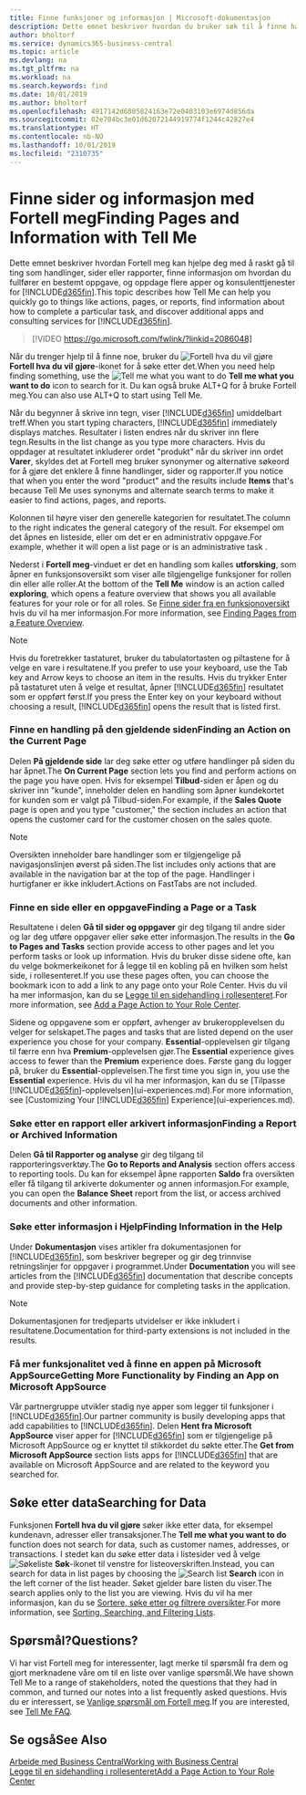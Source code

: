 ```yaml
---
title: Finne funksjoner og informasjon | Microsoft-dokumentasjon
description: Dette emnet beskriver hvordan du bruker søk til å finne handlinger, sider, rapporter, dokumentasjon og data, i tillegg til andre programmer og konsulenttjenester.
author: bholtorf
ms.service: dynamics365-business-central
ms.topic: article
ms.devlang: na
ms.tgt_pltfrm: na
ms.workload: na
ms.search.keywords: find
ms.date: 10/01/2019
ms.author: bholtorf
ms.openlocfilehash: 4917142d6805824163e72e0403103e6974d856da
ms.sourcegitcommit: 02e704bc3e01d62072144919774f1244c42827e4
ms.translationtype: HT
ms.contentlocale: nb-NO
ms.lasthandoff: 10/01/2019
ms.locfileid: "2310735"
---
```

# <a name="finding-pages-and-information-with-tell-me"></a><span data-ttu-id="aff11-103">Finne sider og informasjon med Fortell meg</span><span class="sxs-lookup"><span data-stu-id="aff11-103">Finding Pages and Information with Tell Me</span></span>  
<span data-ttu-id="aff11-104">Dette emnet beskriver hvordan Fortell meg kan hjelpe deg med å raskt gå til ting som handlinger, sider eller rapporter, finne informasjon om hvordan du fullfører en bestemt oppgave, og oppdage flere apper og konsulenttjenester for [!INCLUDE[d365fin](includes/d365fin_md.md)].</span><span class="sxs-lookup"><span data-stu-id="aff11-104">This topic describes how Tell Me can help you quickly go to things like actions, pages, or reports, find information about how to complete a particular task, and discover additional apps and consulting services for [!INCLUDE[d365fin](includes/d365fin_md.md)].</span></span>  


> [!VIDEO https://go.microsoft.com/fwlink/?linkid=2086048]

<span data-ttu-id="aff11-105">Når du trenger hjelp til å finne noe, bruker du ![Fortell hva du vil gjøre](media/ui-search/search.png "Søk etter side eller rapport") **Fortell hva du vil gjøre**-ikonet for å søke etter det.</span><span class="sxs-lookup"><span data-stu-id="aff11-105">When you need help finding something, use the ![Tell me what you want to do](media/ui-search/search.png "Search for Page or Report") **Tell me what you want to do** icon to search for it.</span></span> <span data-ttu-id="aff11-106">Du kan også bruke ALT+Q for å bruke Fortell meg.</span><span class="sxs-lookup"><span data-stu-id="aff11-106">You can also use ALT+Q to start using Tell Me.</span></span>

<span data-ttu-id="aff11-107">Når du begynner å skrive inn tegn, viser [!INCLUDE[d365fin](includes/d365fin_md.md)] umiddelbart treff.</span><span class="sxs-lookup"><span data-stu-id="aff11-107">When you start typing characters, [!INCLUDE[d365fin](includes/d365fin_md.md)] immediately displays matches.</span></span> <span data-ttu-id="aff11-108">Resultater i listen endres når du skriver inn flere tegn.</span><span class="sxs-lookup"><span data-stu-id="aff11-108">Results in the list change as you type more characters.</span></span> <span data-ttu-id="aff11-109">Hvis du oppdager at resultatet inkluderer ordet "produkt" når du skriver inn ordet **Varer**, skyldes det at Fortell meg bruker synonymer og alternative søkeord for å gjøre det enklere å finne handlinger, sider og rapporter.</span><span class="sxs-lookup"><span data-stu-id="aff11-109">If you notice that when you enter the word "product" and the results include **Items** that's because Tell Me uses synonyms and alternate search terms to make it easier to find actions, pages, and reports.</span></span>

<span data-ttu-id="aff11-110">Kolonnen til høyre viser den generelle kategorien for resultatet.</span><span class="sxs-lookup"><span data-stu-id="aff11-110">The column to the right indicates the general category of the result.</span></span> <span data-ttu-id="aff11-111">For eksempel om det åpnes en listeside, eller om det er en administrativ oppgave.</span><span class="sxs-lookup"><span data-stu-id="aff11-111">For example, whether it will open a list page or is an administrative task .</span></span>  

<span data-ttu-id="aff11-112">Nederst i **Fortell meg**-vinduet er det en handling som kalles **utforsking**, som åpner en funksjonsoversikt som viser alle tilgjengelige funksjoner for rollen din eller alle roller.</span><span class="sxs-lookup"><span data-stu-id="aff11-112">At the bottom of the **Tell Me** window is an action called **exploring**, which opens a feature overview that shows you all available features for your role or for all roles.</span></span> <span data-ttu-id="aff11-113">Se [Finne sider fra en funksjonoversikt](ui-role-explorer.md) hvis du vil ha mer informasjon.</span><span class="sxs-lookup"><span data-stu-id="aff11-113">For more information, see [Finding Pages from a Feature Overview](ui-role-explorer.md).</span></span>

> [!NOTE]  
>   <span data-ttu-id="aff11-114">Hvis du foretrekker tastaturet, bruker du tabulatortasten og piltastene for å velge en vare i resultatene.</span><span class="sxs-lookup"><span data-stu-id="aff11-114">If you prefer to use your keyboard, use the Tab key and Arrow keys to choose an item in the results.</span></span> <span data-ttu-id="aff11-115">Hvis du trykker Enter på tastaturet uten å velge et resultat, åpner [!INCLUDE[d365fin](includes/d365fin_md.md)] resultatet som er oppført først.</span><span class="sxs-lookup"><span data-stu-id="aff11-115">If you press the Enter key on your keyboard without choosing a result, [!INCLUDE[d365fin](includes/d365fin_md.md)] opens the result that is listed first.</span></span>

### <a name="finding-an-action-on-the-current-page"></a><span data-ttu-id="aff11-116">Finne en handling på den gjeldende siden</span><span class="sxs-lookup"><span data-stu-id="aff11-116">Finding an Action on the Current Page</span></span>
<span data-ttu-id="aff11-117">Delen **På gjeldende side** lar deg søke etter og utføre handlinger på siden du har åpnet.</span><span class="sxs-lookup"><span data-stu-id="aff11-117">The **On Current Page** section lets you find and perform actions on the page you have open.</span></span> <span data-ttu-id="aff11-118">Hvis for eksempel **Tilbud**-siden er åpen og du skriver inn "kunde", inneholder delen en handling som åpner kundekortet for kunden som er valgt på Tilbud-siden.</span><span class="sxs-lookup"><span data-stu-id="aff11-118">For example, if the **Sales Quote** page is open and you type "customer," the section includes an action that opens the customer card for the customer chosen on the sales quote.</span></span>

> [!NOTE]  
>   <span data-ttu-id="aff11-119">Oversikten inneholder bare handlinger som er tilgjengelige på navigasjonslinjen øverst på siden.</span><span class="sxs-lookup"><span data-stu-id="aff11-119">The list includes only actions that are available in the navigation bar at the top of the page.</span></span> <span data-ttu-id="aff11-120">Handlinger i hurtigfaner er ikke inkludert.</span><span class="sxs-lookup"><span data-stu-id="aff11-120">Actions on FastTabs are not included.</span></span>  

### <a name="finding-a-page-or-a-task"></a><span data-ttu-id="aff11-121">Finne en side eller en oppgave</span><span class="sxs-lookup"><span data-stu-id="aff11-121">Finding a Page or a Task</span></span>
<span data-ttu-id="aff11-122">Resultatene i delen **Gå til sider og oppgaver** gir deg tilgang til andre sider og lar deg utføre oppgaver eller søke etter informasjon.</span><span class="sxs-lookup"><span data-stu-id="aff11-122">The results in the **Go to Pages and Tasks** section provide access to other pages and let you perform tasks or look up information.</span></span> <span data-ttu-id="aff11-123">Hvis du bruker disse sidene ofte, kan du velge bokmerkeikonet for å legge til en kobling på en hvilken som helst side, i rollesenteret.</span><span class="sxs-lookup"><span data-stu-id="aff11-123">If you use these pages often, you can choose the bookmark icon to add a link to any page onto your Role Center.</span></span> <span data-ttu-id="aff11-124">Hvis du vil ha mer informasjon, kan du se [Legge til en sidehandling i rollesenteret](ui-bookmarks.md).</span><span class="sxs-lookup"><span data-stu-id="aff11-124">For more information, see [Add a Page Action to Your Role Center](ui-bookmarks.md).</span></span>

<span data-ttu-id="aff11-125">Sidene og oppgavene som er oppført, avhenger av brukeropplevelsen du velger for selskapet.</span><span class="sxs-lookup"><span data-stu-id="aff11-125">The pages and tasks that are listed depend on the user experience you chose for your company.</span></span> <span data-ttu-id="aff11-126">**Essential**-opplevelsen gir tilgang til færre enn hva **Premium**-opplevelsen gjør.</span><span class="sxs-lookup"><span data-stu-id="aff11-126">The **Essential** experience gives access to fewer than the **Premium** experience does.</span></span> <span data-ttu-id="aff11-127">Første gang du logger på, bruker du **Essential**-opplevelsen.</span><span class="sxs-lookup"><span data-stu-id="aff11-127">The first time you sign in, you use the **Essential** experience.</span></span> <span data-ttu-id="aff11-128">Hvis du vil ha mer informasjon, kan du se [Tilpasse [!INCLUDE[d365fin](includes/d365fin_md.md)]-opplevelsen](ui-experiences.md).</span><span class="sxs-lookup"><span data-stu-id="aff11-128">For more information, see [Customizing Your [!INCLUDE[d365fin](includes/d365fin_md.md)] Experience](ui-experiences.md).</span></span>

### <a name="finding-a-report-or-archived-information"></a><span data-ttu-id="aff11-129">Søke etter en rapport eller arkivert informasjon</span><span class="sxs-lookup"><span data-stu-id="aff11-129">Finding a Report or Archived Information</span></span>
<span data-ttu-id="aff11-130">Delen **Gå til Rapporter og analyse** gir deg tilgang til rapporteringsverktøy.</span><span class="sxs-lookup"><span data-stu-id="aff11-130">The **Go to Reports and Analysis** section offers access to reporting tools.</span></span> <span data-ttu-id="aff11-131">Du kan for eksempel åpne rapporten **Saldo** fra oversikten eller få tilgang til arkiverte dokumenter og annen informasjon.</span><span class="sxs-lookup"><span data-stu-id="aff11-131">For example, you can open the **Balance Sheet** report from the list, or access archived documents and other information.</span></span>  

### <a name="finding-information-in-the-help"></a><span data-ttu-id="aff11-132">Søke etter informasjon i Hjelp</span><span class="sxs-lookup"><span data-stu-id="aff11-132">Finding Information in the Help</span></span>
<span data-ttu-id="aff11-133">Under **Dokumentasjon** vises artikler fra dokumentasjonen for [!INCLUDE[d365fin](includes/d365fin_md.md)], som beskriver begreper og gir deg trinnvise retningslinjer for oppgaver i programmet.</span><span class="sxs-lookup"><span data-stu-id="aff11-133">Under **Documentation** you will see articles from the [!INCLUDE[d365fin](includes/d365fin_md.md)] documentation that describe concepts and provide step-by-step guidance for completing tasks in the application.</span></span>    

> [!NOTE]  
> <span data-ttu-id="aff11-134">Dokumentasjonen for tredjeparts utvidelser er ikke inkludert i resultatene.</span><span class="sxs-lookup"><span data-stu-id="aff11-134">Documentation for third-party extensions is not included in the results.</span></span>

### <a name="getting-more-functionality-by-finding-an-app-on-microsoft-appsource"></a><span data-ttu-id="aff11-135">Få mer funksjonalitet ved å finne en appen på Microsoft AppSource</span><span class="sxs-lookup"><span data-stu-id="aff11-135">Getting More Functionality by Finding an App on Microsoft AppSource</span></span>
<span data-ttu-id="aff11-136">Vår partnergruppe utvikler stadig nye apper som legger til funksjoner i [!INCLUDE[d365fin](includes/d365fin_md.md)].</span><span class="sxs-lookup"><span data-stu-id="aff11-136">Our partner community is busily developing apps that add capabilities to [!INCLUDE[d365fin](includes/d365fin_md.md)].</span></span> <span data-ttu-id="aff11-137">Delen **Hent fra Microsoft AppSource** viser apper for [!INCLUDE[d365fin](includes/d365fin_md.md)] som er tilgjengelige på Microsoft AppSource og er knyttet til stikkordet du søkte etter.</span><span class="sxs-lookup"><span data-stu-id="aff11-137">The **Get from Microsoft AppSource** section lists apps for [!INCLUDE[d365fin](includes/d365fin_md.md)] that are available on Microsoft AppSource and are related to the keyword you searched for.</span></span>

## <a name="searching-for-data"></a><span data-ttu-id="aff11-138">Søke etter data</span><span class="sxs-lookup"><span data-stu-id="aff11-138">Searching for Data</span></span>
<span data-ttu-id="aff11-139">Funksjonen **Fortell hva du vil gjøre** søker ikke etter data, for eksempel kundenavn, adresser eller transaksjoner.</span><span class="sxs-lookup"><span data-stu-id="aff11-139">The **Tell me what you want to do** function does not search for data, such as customer names, addresses, or transactions.</span></span> <span data-ttu-id="aff11-140">I stedet kan du søke etter data i listesider ved å velge ![Søkeliste](media/ui-search/search-list.png "Søkeliste-ikon") **Søk**-ikonet til venstre for listeoverskriften.</span><span class="sxs-lookup"><span data-stu-id="aff11-140">Instead, you can search for data in list pages by choosing the ![Search list](media/ui-search/search-list.png "Search list icon") **Search** icon in the left corner of the list header.</span></span> <span data-ttu-id="aff11-141">Søket gjelder bare listen du viser.</span><span class="sxs-lookup"><span data-stu-id="aff11-141">The search applies only to the list you are viewing.</span></span> <span data-ttu-id="aff11-142">Hvis du vil ha mer informasjon, kan du se [Sortere, søke etter og filtrere oversikter](ui-enter-criteria-filters.md).</span><span class="sxs-lookup"><span data-stu-id="aff11-142">For more information, see [Sorting, Searching, and Filtering Lists](ui-enter-criteria-filters.md).</span></span>

## <a name="questions"></a><span data-ttu-id="aff11-143">Spørsmål?</span><span class="sxs-lookup"><span data-stu-id="aff11-143">Questions?</span></span>
<span data-ttu-id="aff11-144">Vi har vist Fortell meg for interessenter, lagt merke til spørsmål fra dem og gjort merknadene våre om til en liste over vanlige spørsmål.</span><span class="sxs-lookup"><span data-stu-id="aff11-144">We have shown Tell Me to a range of stakeholders, noted the questions that they had in common, and turned our notes into a list frequently asked questions.</span></span> <span data-ttu-id="aff11-145">Hvis du er interessert, se [Vanlige spørsmål om Fortell meg](ui-search-faq.md).</span><span class="sxs-lookup"><span data-stu-id="aff11-145">If you are interested, see [Tell Me FAQ](ui-search-faq.md).</span></span>

## <a name="see-also"></a><span data-ttu-id="aff11-146">Se også</span><span class="sxs-lookup"><span data-stu-id="aff11-146">See Also</span></span>
[<span data-ttu-id="aff11-147">Arbeide med Business Central</span><span class="sxs-lookup"><span data-stu-id="aff11-147">Working with Business Central</span></span>](ui-work-product.md)  
[<span data-ttu-id="aff11-148">Legge til en sidehandling i rollesenteret</span><span class="sxs-lookup"><span data-stu-id="aff11-148">Add a Page Action to Your Role Center</span></span>](ui-bookmarks.md)
